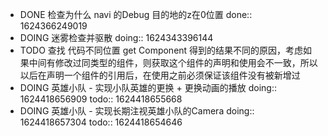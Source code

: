 - DONE 检查为什么 navi 的Debug 目的地的z在0位置
  done:: 1624366249019
- DOING 迷雾检查并驱散
  doing:: 1624343396144
- TODO 查找 代码不同位置 get Component 得到的结果不同的原因，考虑如果中间有修改过同类型的组件，则获取这个组件的声明和使用会不一致，所以以后在声明一个组件的引用后，在使用之前必须保证该组件没有被新增过
- DOING 英雄小队 - 实现小队英雄的更换 + 更换动画的播放
  doing:: 1624418656909
  todo:: 1624418655668
- DOING 英雄小队 - 实现长期注视英雄小队的Camera
  doing:: 1624418657304
  todo:: 1624418654646